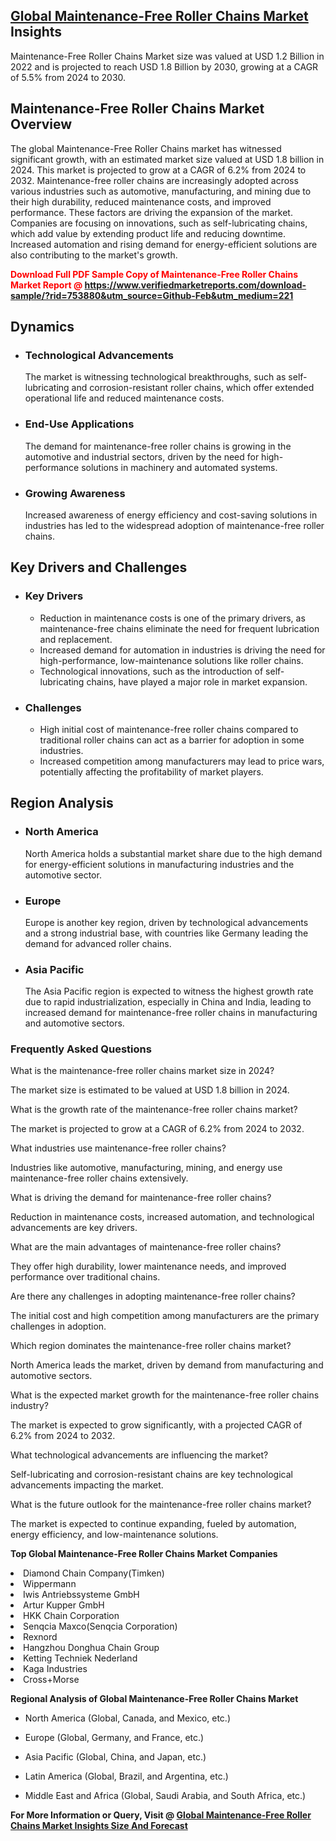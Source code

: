 <h2><a href="https://www.verifiedmarketreports.com/download-sample/?rid=753880&amp;utm_source=Github&amp;utm_medium=221" target="_blank">Global Maintenance-Free Roller Chains Market</a> Insights</h2><p>Maintenance-Free Roller Chains Market size was valued at USD 1.2 Billion in 2022 and is projected to reach USD 1.8 Billion by 2030, growing at a CAGR of 5.5% from 2024 to 2030.</p><p> <h2>Maintenance-Free Roller Chains Market Overview</h2> <p>The global Maintenance-Free Roller Chains market has witnessed significant growth, with an estimated market size valued at USD 1.8 billion in 2024. This market is projected to grow at a CAGR of 6.2% from 2024 to 2032. Maintenance-free roller chains are increasingly adopted across various industries such as automotive, manufacturing, and mining due to their high durability, reduced maintenance costs, and improved performance. These factors are driving the expansion of the market. Companies are focusing on innovations, such as self-lubricating chains, which add value by extending product life and reducing downtime. Increased automation and rising demand for energy-efficient solutions are also contributing to the market's growth.</p> <p><strong><p><span class=""><span style="color: #ff0000;"><strong>Download Full PDF Sample Copy of Maintenance-Free Roller Chains Market Report</strong> @ </span><a href="https://www.verifiedmarketreports.com/download-sample/?rid=753880&amp;utm_source=Github-Feb&amp;utm_medium=221" target="_blank">https://www.verifiedmarketreports.com/download-sample/?rid=753880&amp;utm_source=Github-Feb&amp;utm_medium=221</a></span></p></strong></p> <h2>Dynamics</h2> <ul> <li><h3>Technological Advancements</h3> The market is witnessing technological breakthroughs, such as self-lubricating and corrosion-resistant roller chains, which offer extended operational life and reduced maintenance costs.</li> <li><h3>End-Use Applications</h3> The demand for maintenance-free roller chains is growing in the automotive and industrial sectors, driven by the need for high-performance solutions in machinery and automated systems.</li> <li><h3>Growing Awareness</h3> Increased awareness of energy efficiency and cost-saving solutions in industries has led to the widespread adoption of maintenance-free roller chains.</li> </ul> <h2>Key Drivers and Challenges</h2> <ul> <li><h3>Key Drivers</h3> <ul> <li>Reduction in maintenance costs is one of the primary drivers, as maintenance-free chains eliminate the need for frequent lubrication and replacement.</li> <li>Increased demand for automation in industries is driving the need for high-performance, low-maintenance solutions like roller chains.</li> <li>Technological innovations, such as the introduction of self-lubricating chains, have played a major role in market expansion.</li> </ul> </li> <li><h3>Challenges</h3> <ul> <li>High initial cost of maintenance-free roller chains compared to traditional roller chains can act as a barrier for adoption in some industries.</li> <li>Increased competition among manufacturers may lead to price wars, potentially affecting the profitability of market players.</li> </ul> </li> </ul> <h2>Region Analysis</h2> <ul> <li><h3>North America</h3> North America holds a substantial market share due to the high demand for energy-efficient solutions in manufacturing industries and the automotive sector.</li> <li><h3>Europe</h3> Europe is another key region, driven by technological advancements and a strong industrial base, with countries like Germany leading the demand for advanced roller chains.</li> <li><h3>Asia Pacific</h3> The Asia Pacific region is expected to witness the highest growth rate due to rapid industrialization, especially in China and India, leading to increased demand for maintenance-free roller chains in manufacturing and automotive sectors.</li> </ul> <h3>Frequently Asked Questions</h3> <p>What is the maintenance-free roller chains market size in 2024?</p> <p>The market size is estimated to be valued at USD 1.8 billion in 2024.</p> <p>What is the growth rate of the maintenance-free roller chains market?</p> <p>The market is projected to grow at a CAGR of 6.2% from 2024 to 2032.</p> <p>What industries use maintenance-free roller chains?</p> <p>Industries like automotive, manufacturing, mining, and energy use maintenance-free roller chains extensively.</p> <p>What is driving the demand for maintenance-free roller chains?</p> <p>Reduction in maintenance costs, increased automation, and technological advancements are key drivers.</p> <p>What are the main advantages of maintenance-free roller chains?</p> <p>They offer high durability, lower maintenance needs, and improved performance over traditional chains.</p> <p>Are there any challenges in adopting maintenance-free roller chains?</p> <p>The initial cost and high competition among manufacturers are the primary challenges in adoption.</p> <p>Which region dominates the maintenance-free roller chains market?</p> <p>North America leads the market, driven by demand from manufacturing and automotive sectors.</p> <p>What is the expected market growth for the maintenance-free roller chains industry?</p> <p>The market is expected to grow significantly, with a projected CAGR of 6.2% from 2024 to 2032.</p> <p>What technological advancements are influencing the market?</p> <p>Self-lubricating and corrosion-resistant chains are key technological advancements impacting the market.</p> <p>What is the future outlook for the maintenance-free roller chains market?</p> <p>The market is expected to continue expanding, fueled by automation, energy efficiency, and low-maintenance solutions.</p> </p><p><strong>Top Global Maintenance-Free Roller Chains Market Companies</strong></p><div data-test-id=""><p><li>Diamond Chain Company(Timken)</li><li> Wippermann</li><li> Iwis Antriebssysteme GmbH</li><li> Artur Kupper GmbH</li><li> HKK Chain Corporation</li><li> Senqcia Maxco(Senqcia Corporation)</li><li> Rexnord</li><li> Hangzhou Donghua Chain Group</li><li> Ketting Techniek Nederland</li><li> Kaga Industries</li><li> Cross+Morse</li></p><div><strong>Regional Analysis of&nbsp;Global Maintenance-Free Roller Chains Market</strong></div><ul><li dir="ltr"><p dir="ltr">North America&nbsp;(Global, Canada, and Mexico, etc.)</p></li><li dir="ltr"><p dir="ltr">Europe (Global, Germany, and France, etc.)</p></li><li dir="ltr"><p dir="ltr">Asia Pacific&nbsp;(Global, China, and Japan, etc.)</p></li><li dir="ltr"><p dir="ltr">Latin America&nbsp;(Global, Brazil, and Argentina, etc.)</p></li><li dir="ltr">Middle East and Africa&nbsp;(Global, Saudi Arabia, and South Africa, etc.)</li></ul><p><strong>For More Information or Query, Visit @&nbsp;</strong><strong><a href="https://www.verifiedmarketreports.com/product/maintenance-free-roller-chains-market/?utm_source=Github&amp;utm_medium=221" target="_blank">Global Maintenance-Free Roller Chains Market Insights Size And Forecast</a></strong></p></div>
